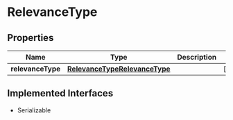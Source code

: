

# RelevanceType


## Properties

Name | Type | Description | Notes
------------ | ------------- | ------------- | -------------
**relevanceType** | [**RelevanceTypeRelevanceType**](RelevanceTypeRelevanceType.md) |  |  [optional]


## Implemented Interfaces

* Serializable


